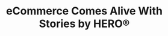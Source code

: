 ---
title: "eCommerce Comes Alive With Stories by HERO®"
button: "learn more"
link: ""
path: "/home/wrap"
---